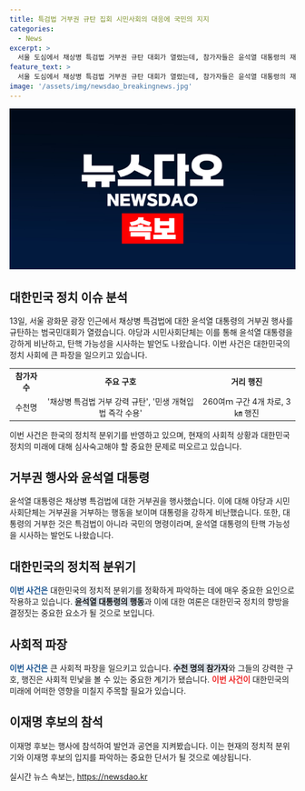 ```yaml
---
title: 특검법 거부권 규탄 집회 시민사회의 대응에 국민의 지지
categories:
  - News
excerpt: >
  서울 도심에서 채상병 특검법 거부권 규탄 대회가 열렸는데, 참가자들은 윤석열 대통령의 재의요구권(거부권) 행사를 비난했고, 대통령의 탄핵 가능성을 시사하는 발언도 나왔다. 집회에는 3천명이 모여 채상병 특검법 거부 강력 규탄을 외치며 행진했으며, 민주당 대표 연임을 도전하는 이재명 후보도 참석했다. 거부권을 거부하는 전국비상행동과 진보성향 시민단체는 윤 대통령의 거부권 행사를 비판하며 국민의 명령을 이행하지 않는 대통령은 대통령 자격이 없다고 주장했다.
feature_text: >
  서울 도심에서 채상병 특검법 거부권 규탄 대회가 열렸는데, 참가자들은 윤석열 대통령의 재의요구권(거부권) 행사를 비난했고, 대통령의 탄핵 가능성을 시사하는 발언도 나왔다. 집회에는 3천명이 모여 채상병 특검법 거부 강력 규탄을 외치며 행진했으며, 민주당 대표 연임을 도전하는 이재명 후보도 참석했다. 거부권을 거부하는 전국비상행동과 진보성향 시민단체는 윤 대통령의 거부권 행사를 비판하며 국민의 명령을 이행하지 않는 대통령은 대통령 자격이 없다고 주장했다.
image: '/assets/img/newsdao_breakingnews.jpg'
---
```


<p><img src="/assets/img/newsdao_breakingnews.jpg" alt="flaretime 속보" /></p>

<h2 data-ke-size="size26">대한민국 정치 이슈 분석</h2>

<p data-ke-size="size16">13일, 서울 광화문 광장 인근에서 채상병 특검법에 대한 윤석열 대통령의 거부권 행사를 규탄하는 범국민대회가 열렸습니다. 야당과 시민사회단체는 이를 통해 윤석열 대통령을 강하게 비난하고, 탄핵 가능성을 시사하는 발언도 나왔습니다. 이번 사건은 대한민국의 정치 사회에 큰 파장을 일으키고 있습니다.</p>

<table>
  <tr>
    <td style="text-align: center; height: 17px;"><b>참가자 수</b></td>
    <td style="text-align: center; height: 17px;"><b>주요 구호</b></td>
    <td style="text-align: center; height: 17px;"><b>거리 행진</b></td>
  </tr>
  <tr>
    <td style="text-align: center; height: 17px;">수천명</td>
    <td style="text-align: center; height: 17px;">'채상병 특검법 거부 강력 규탄', '민생 개혁입법 즉각 수용'</td>
    <td style="text-align: center; height: 17px;">260여ｍ 구간 4개 차로, 3㎞ 행진</td>
  </tr>
</table>

<p data-ke-size="size16">이번 사건은 한국의 정치적 분위기를 반영하고 있으며, 현재의 사회적 상황과 대한민국 정치의 미래에 대해 심사숙고해야 할 중요한 문제로 떠오르고 있습니다.</p>

<h2 data-ke-size="size26">거부권 행사와 윤석열 대통령</h2>

<p data-ke-size="size16">윤석열 대통령은 채상병 특검법에 대한 거부권을 행사했습니다. 이에 대해 야당과 시민사회단체는 거부권을 거부하는 행동을 보이며 대통령을 강하게 비난했습니다. 또한, 대통령의 거부한 것은 특검법이 아니라 국민의 명령이라며, 윤석열 대통령의 탄핵 가능성을 시사하는 발언도 나왔습니다.</p>

<h2 data-ke-size="size26">대한민국의 정치적 분위기</h2>

<p data-ke-size="size16"><b><span style="color: #1a5490;">이번 사건은</span></b> 대한민국의 정치적 분위기를 정확하게 파악하는 데에 매우 중요한 요인으로 작용하고 있습니다. <b><span style="background-color: #21538527;">윤석열 대통령의 행동</span></b>과 이에 대한 여론은 대한민국 정치의 향방을 결정짓는 중요한 요소가 될 것으로 보입니다.</p>

<h2 data-ke-size="size26">사회적 파장</h2>

<p data-ke-size="size16"><b><span style="color: #1a5490;">이번 사건은</span></b> 큰 사회적 파장을 일으키고 있습니다. <b><span style="background-color: #21538527;">수천 명의 참가자</span></b>와 그들의 강력한 구호, 행진은 사회적 민낯을 볼 수 있는 중요한 계기가 됐습니다. <b><span style="color: #ee2323;">이번 사건이</span></b> 대한민국의 미래에 어떠한 영향을 미칠지 주목할 필요가 있습니다.</p>

<h2 data-ke-size="size26">이재명 후보의 참석</h2>

<p data-ke-size="size16">이재명 후보는 행사에 참석하여 발언과 공연을 지켜봤습니다. 이는 현재의 정치적 분위기와 이재명 후보의 입지를 파악하는 중요한 단서가 될 것으로 예상됩니다.</p>
실시간 뉴스 속보는, <a href="https://newsdao.kr" rel="dofollow">https://newsdao.kr</a>


